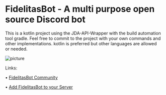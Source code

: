 # FidelitasBot - A multi purpose open source Discord bot

This is a kotlin project using the JDA-API-Wrapper with the build automation tool gradle. Feel free to commit to the project with your own commands and other implementations. kotlin is preferred but other languages are allowed or needed.

![picture](https://media.discordapp.net/attachments/979110196372713502/1093517438143967342/image.png)

Links:
 
 • [FidelitasBot Community](https://discord.gg/EcbnGTSMZZ)
 
 • [Add FidelitasBot to your Server](https://discord.com/api/oauth2/authorize?client_id=1000390823273304066&permissions=8&scope=bot)
